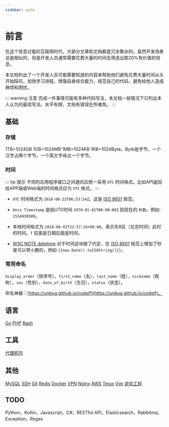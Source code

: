 ```yaml
---
sidebar: auto
---
```


# 前言

在这个信息过载的互联网时代，大部分文章和文档都是冗余繁杂的。虽然开发场景总是相似的，但是开发人员通常需要花费大量的时间去筛选出那20%有价值的信息。

本文档列出了一个开发人员可能需要知道的内容来帮助他们避免花费大量时间从头开始踩坑，加快学习进程，增强自身综合能力，规范自己的代码，避免给他人造成麻烦和困扰。

::: warning 注意
完成一件事情可能有多种代码写法，本文档一般情况下只列出本人认为的最佳写法。水平有限，文档有错误在所难免。
:::

## 基础

### 存储

1TB=1024GB 1GB=1024MB 1MB=1024KB 1KB=1024Byte。Byte是字节。一个汉字占两个字节。一个英文字母占一个字节。

### 时间

::: tip 提示
不同的应用程序接口之间通讯应统一采用 `UTC` 时间格式。比如API返回给APP端或Web端的时间格式应为 `UTC` 格式。
:::

- `UTC` 时间格式为 `2018-08-22T06:53:54Z`。这是 [ISO 8601](https://zh.wikipedia.org/wiki/ISO_8601) 规范。

- `Unix Timestamp` 是指UTC时间 `1970-01-01T00:00:00Z` 到现在的 `秒数`。例如: `1534930509`。

- 本地时间格式为 `2018-08-02T22:57:16+08:00`。表示东8区（北京时间）此时的时间。`T` 前面是日期后面是时间。

- [W3C NOTE datetime](https://www.w3.org/TR/NOTE-datetime) 对于时间这块做了约定，在 [ISO 8601](https://zh.wikipedia.org/wiki/ISO_8601) 规范上增加了秒是可以带小数的，例如 `{{new Date().toISOString()}}`。

### 常用命名

`display_order`（排序号），`first_name`（名），`last_name`（姓），`nickname`（昵称），`sex`（性别），`date_of_birth`（生日），`status`（状态）。

命名神器：[https://unbug.github.io/codelf](https://unbug.github.io/codelf)。

## 语言

[Go](/zh/go/) [PHP](/zh/php/) [Bash](/zh/bash.html)

## 工具

[代理抓包](/zh/tools/proxy.html)

## 其他

[MySQL](/zh/mysql.html) [SSH](/zh/ssh.html) [Git](/zh/git.html) [Redis](/zh/redis.html) [Docker](/zh/docker.html) [VPN](/zh/vpn.html) [Nginx](/zh/nginx.html) [AWS](/zh/aws.html) [Tmux](/zh/tmux.html) [Vim](/zh/vim.html) [逆向工程](/zh/reverse-engineering.html)


## TODO

Python，Kotlin，Javascript，C#，RESTful API，Elasticsearch，Rabbitmq，Exception，Regex
